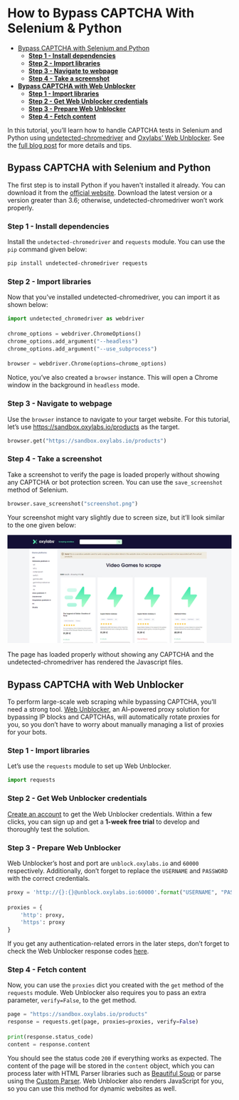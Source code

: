 # How to Bypass CAPTCHA With Selenium & Python

- [Bypass CAPTCHA with Selenium and Python](#bypass-captcha-with-selenium-and-python)
  * [**Step 1 - Install dependencies**](#step-1---install-dependencies)
  * [**Step 2 - Import libraries**](#step-2---import-libraries)
  * [**Step 3 - Navigate to webpage**](#step-3---navigate-to-webpage)
  * [**Step 4 - Take a screenshot**](#step-4---take-a-screenshot)
- [**Bypass CAPTCHA with Web Unblocker**](#bypass-captcha-with-web-unblocker)
  * [**Step 1 - Import libraries**](#step-1---import-libraries)
  * [**Step 2 - Get Web Unblocker credentials**](#step-2---get-web-unblocker-credentials)
  * [**Step 3 - Prepare Web Unblocker**](#step-3---prepare-web-unblocker)
  * [**Step 4 - Fetch content**](#step-4---fetch-content)

In this tutorial, you’ll learn how to handle CAPTCHA tests in Selenium
and Python using
[<u>undetected-chromedriver</u>](https://github.com/ultrafunkamsterdam/undetected-chromedriver)
and [<u>Oxylabs’ Web
Unblocker</u>](https://oxylabs.io/products/web-unblocker). See the
[<u>full blog post</u>](https://oxylabs.io/blog/selenium-bypass-captcha)
for more details and tips.

## Bypass CAPTCHA with Selenium and Python

The first step is to install Python if you haven't installed it already.
You can download it from the [<u>official
website</u>](https://python.org/download). Download the latest version
or a version greater than 3.6; otherwise, undetected-chromedriver won’t
work properly.

### Step 1 - Install dependencies

Install the `undetected-chromedriver` and `requests` module. You can use the
`pip` command given below:

```bash
pip install undetected-chromedriver requests
```

### Step 2 - Import libraries

Now that you’ve installed undetected-chromedriver, you can import it as
shown below:

```python
import undetected_chromedriver as webdriver

chrome_options = webdriver.ChromeOptions()
chrome_options.add_argument("--headless")
chrome_options.add_argument("--use_subprocess")

browser = webdriver.Chrome(options=chrome_options)
```

Notice, you’ve also created a `browser` instance. This will open a
Chrome window in the background in `headless` mode.

### Step 3 - Navigate to webpage

Use the `browser` instance to navigate to your target website. For
this tutorial, let’s use
[<u>https://sandbox.oxylabs.io/products</u>](https://sandbox.oxylabs.io/products)
as the target.

```python
browser.get("https://sandbox.oxylabs.io/products")
```

### Step 4 - Take a screenshot

Take a screenshot to verify the page is loaded properly without showing
any CAPTCHA or bot protection screen. You can use the
`save_screenshot` method of Selenium.

```python
browser.save_screenshot("screenshot.png")
```

Your screenshot might vary slightly due to screen size, but it’ll look
similar to the one given below:

![Screenshot](images/screenshot.png)

The page has loaded properly without showing any CAPTCHA and the
undetected-chromedriver has rendered the Javascript files.

## Bypass CAPTCHA with Web Unblocker

To perform large-scale web scraping while bypassing CAPTCHA, you’ll need
a strong tool. [<u>Web
Unblocker</u>](https://oxylabs.io/products/web-unblocker), an AI–powered
proxy solution for bypassing IP blocks and CAPTCHAs, will automatically
rotate proxies for you, so you don’t have to worry about manually
managing a list of proxies for your bots.

### Step 1 - Import libraries

Let’s use the `requests` module to set up Web Unblocker.

```python
import requests
```

### Step 2 - Get Web Unblocker credentials

[<u>Create an account</u>](https://dashboard.oxylabs.io/en/) to get the Web Unblocker credentials. Within a few
clicks, you can sign up and get a **1-week free trial** to develop and
thoroughly test the solution.

### Step 3 - Prepare Web Unblocker

Web Unblocker’s host and port are `unblock.oxylabs.io` and `60000`
respectively. Additionally, don’t forget to replace the `USERNAME` and
`PASSWORD` with the correct credentials.

```python
proxy = 'http://{}:{}@unblock.oxylabs.io:60000'.format("USERNAME", "PASSWORD")

proxies = {
    'http': proxy,
    'https': proxy
}
```

If you get any authentication-related errors in the later steps, don’t
forget to check the Web Unblocker response codes
[<u>here</u>](https://developers.oxylabs.io/advanced-proxy-solutions/web-unblocker/response-codes).

### Step 4 - Fetch content

Now, you can use the `proxies` dict you created with the `get`
method of the `requests` module. Web Unblocker also requires you to
pass an extra parameter, `verify=False`, to the get method.

```python
page = "https://sandbox.oxylabs.io/products"
response = requests.get(page, proxies=proxies, verify=False)

print(response.status_code)
content = response.content
```

You should see the status code `200` if everything works as expected.
The content of the page will be stored in the `content` object, which
you can process later with HTML Parser libraries such as [<u>Beautiful
Soup</u>](https://www.crummy.com/software/BeautifulSoup/bs4/doc/) or
parse using the [<u>Custom
Parser</u>](https://developers.oxylabs.io/scraper-apis/custom-parser).
Web Unblocker also renders JavaScript for you, so you can use this
method for dynamic websites as well.
